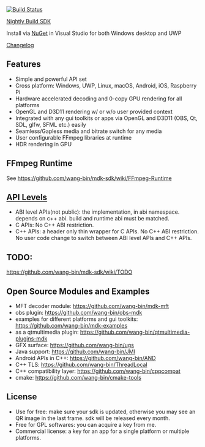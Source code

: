 [![Build Status](https://dev.azure.com/kb137035/mdk/_apis/build/status/mdk-CI-yaml?branchName=master)](https://dev.azure.com/kb137035/mdk/_build/latest?definitionId=2&branchName=master)

[Nightly Build SDK](https://sourceforge.net/projects/mdk-sdk/files/nightly/)

Install via [NuGet](https://www.nuget.org/packages/mdk) in Visual Studio for both Windows desktop and UWP

[Changelog](https://github.com/wang-bin/mdk-sdk/blob/master/Changelog.md)

## Features
- Simple and powerful API set
- Cross platform: Windows, UWP, Linux, macOS, Android, iOS, Raspberry Pi
- Hardware accelerated decoding and 0-copy GPU rendering for all platforms
- OpenGL and D3D11 rendering w/ or w/o user provided context
- Integrated with any gui toolkits or apps via OpenGL and D3D11 (OBS, Qt, SDL, glfw, SFML etc.) easily
- Seamless/Gapless media and bitrate switch for any media
- User configurable FFmpeg libraries at runtime
- HDR rendering in GPU

## FFmpeg Runtime
See https://github.com/wang-bin/mdk-sdk/wiki/FFmpeg-Runtime

## [API Levels](https://github.com/wang-bin/mdk-sdk/wiki/%E9%80%9A%E7%94%A8ABI%E7%9A%84CPP%E5%BA%93API%E8%AE%BE%E8%AE%A1)
- ABI level APIs(not public): the implementation, in abi namespace. depends on c++ abi. build and runtime abi must be matched.
- C APIs: No C++ ABI restriction.
- C++ APIs: a header only thin wrapper for C APIs. No C++ ABI restriction. No user code change to switch between ABI level APIs and C++ APIs.

## TODO:
https://github.com/wang-bin/mdk-sdk/wiki/TODO

## Open Source Modules and Examples
- MFT decoder module: https://github.com/wang-bin/mdk-mft
- obs plugin: https://github.com/wang-bin/obs-mdk
- examples for different platforms and gui toolkits: https://github.com/wang-bin/mdk-examples
- as a qtmultimedia plugin: https://github.com/wang-bin/qtmultimedia-plugins-mdk
- GFX surface: https://github.com/wang-bin/ugs
- Java support: https://github.com/wang-bin/JMI
- Android APIs in C++: https://github.com/wang-bin/AND
- C++ TLS: https://github.com/wang-bin/ThreadLocal
- C++ compatibility layer: https://github.com/wang-bin/cppcompat
- cmake: https://github.com/wang-bin/cmake-tools

## License
- Use for free: make sure your sdk is updated, otherwise you may see an QR image in the last frame. sdk will be released every month.
- Free for GPL softwares: you can acquire a key from me.
- Commercial license: a key for an app for a single platform or multiple platforms.
